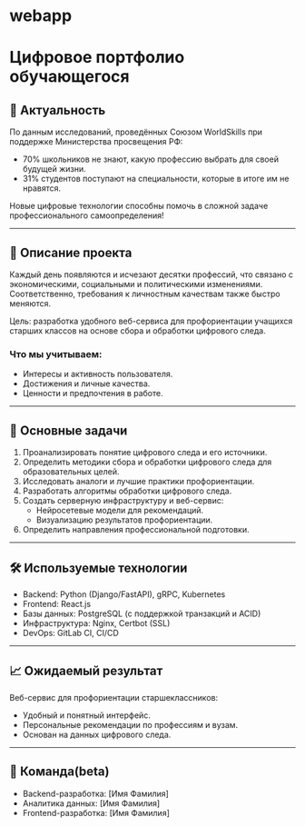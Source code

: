 # webapp

# Цифровое портфолио обучающегося

## 📌 Актуальность
По данным исследований, проведённых Союзом WorldSkills при поддержке Министерства просвещения РФ:
- 70% школьников не знают, какую профессию выбрать для своей будущей жизни.
- 31% студентов поступают на специальности, которые в итоге им не нравятся.

Новые цифровые технологии способны помочь в сложной задаче профессионального самоопределения!

---

## 📖 Описание проекта
Каждый день появляются и исчезают десятки профессий, что связано с экономическими, социальными и политическими изменениями. Соответственно, требования к личностным качествам также быстро меняются.  

Цель: разработка удобного веб-сервиса для профориентации учащихся старших классов на основе сбора и обработки цифрового следа.  

### Что мы учитываем:
- Интересы и активность пользователя.
- Достижения и личные качества.
- Ценности и предпочтения в работе.  

---

## 🎯 Основные задачи
1. Проанализировать понятие цифрового следа и его источники.
2. Определить методики сбора и обработки цифрового следа для образовательных целей.
3. Исследовать аналоги и лучшие практики профориентации.
4. Разработать алгоритмы обработки цифрового следа.
5. Создать серверную инфраструктуру и веб-сервис:
   - Нейросетевые модели для рекомендаций.
   - Визуализацию результатов профориентации.
6. Определить направления профессиональной подготовки.

---

## 🛠 Используемые технологии
- Backend: Python (Django/FastAPI), gRPC, Kubernetes
- Frontend: React.js  
- Базы данных: PostgreSQL (с поддержкой транзакций и ACID)  
- Инфраструктура: Nginx, Certbot (SSL)  
- DevOps: GitLab CI, CI/CD

---

## 📈 Ожидаемый результат
Веб-сервис для профориентации старшеклассников:
- Удобный и понятный интерфейс.
- Персональные рекомендации по профессиям и вузам.
- Основан на данных цифрового следа.

---

## 🤝 Команда(beta)
- Backend-разработка: [Имя Фамилия]   
- Аналитика данных: [Имя Фамилия]  
- Frontend-разработка: [Имя Фамилия]  
